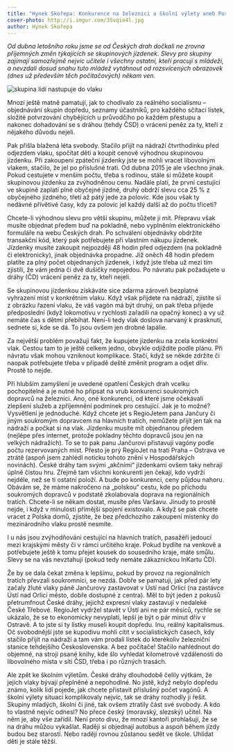 ```yaml
---
title: "Hynek Skořepa: Konkurence na železnici a školní výlety aneb Postřehy učitele"
cover-photo: http://i.imgur.com/3Svqio4l.jpg
author: Hynek Skořepa
---
```


*Od dubna letošního roku jsme se od Českých drah dočkali ne zrovna příjemných změn týkajících se skupinových jízdenek. Slevy pro skupiny zajímají samozřejmě nejvíc učitele i všechny ostatní, kteří pracují s mládeží, a nevzdali dosud snahu tuto mládež vytáhnout od rozsvícených obrazovek (dnes už především těch počítačových) někam ven.*

<img src="http://i.imgur.com/3Svqio4.jpg" alt="skupina lidí nastupuje do vlaku" class="img-responsive">

Mnozí ještě matně pamatují, jak to chodívalo za reálného socialismu – objednávání skupin dopředu, seznamy účastníků, pro každého sčítací lístek, složité potvrzování chybějících u průvodčího po každém přestupu a nakonec dohadování se s dráhou (tehdy ČSD) o vrácení peněz za ty, kteří z nějakého důvodu nejeli.

Pak přišla blažená léta svobody. Stačilo přijít na nádraží čtvrthodinku před odjezdem vlaku, spočítat děti a koupit cenově výhodnou skupinovou jízdenku. Při zakoupení zpáteční jízdenky jste se mohli vracet libovolným vlakem, stačilo, že jel po příslušné trati. Od dubna 2015 je ale všechno jinak. Pokud cestujete v menším počtu, třeba s rodinou, stále si můžete koupit skupinovou jízdenku za zvýhodněnou cenu. Nadále platí, že první cestující ve skupině zaplatí plné obyčejné jízdné, druhý obdrží slevu cca 25 % z obyčejného jízdného, třetí až pátý jede za polovic. Kde jsou však ty nedávné přívětivé časy, kdy za polovic jel každý další až do počtu třiceti?

Chcete-li výhodnou slevu pro větší skupinu, můžete ji mít. Přepravu však musíte objednat předem buď na pokladně, nebo vyplněním elektronického formuláře na webu Českých drah. Po schválení objednávky obdržíte transakční kód, který pak potřebujete při vlastním nákupu jízdenek.  Jízdenky musíte zakoupit nejpozději 48 hodin před odjezdem (na pokladně či elektronicky), jinak objednávka propadne. Již oněch 48 hodin předem platíte za plný počet objednaných jízdenek, i když jste třeba už mezi tím zjistili, že vám jedna či dvě dušičky nepojedou. Po návratu pak požadujete u dráhy (ČD) vrácení peněz za ty, kteří nejeli.

Se skupinovou jízdenkou získáváte sice zdarma zároveň bezplatné vyhrazení míst v konkrétním vlaku. Když však přijdete na nádraží, zjistíte si z obrázku řazení vlaku, že váš vagón má být druhý, on pak třeba přijede předposlední (když lokomotivu v rychlosti zařadili na opačný konec) a vy už nemáte čas s dětmi přebíhat. Není-li tedy vlak doslova narvaný k prasknutí, sednete si, kde se dá. To jsou ovšem jen drobné lapálie.

Za největší problém považuji fakt, že kupujete jízdenku na zcela konkrétní vlak. Cestou tam to je ještě celkem jedno, obvykle odjíždíte podle plánu. Při návratu však mohou vzniknout komplikace. Stačí, když se někde zdržíte či naopak potřebujete třeba v případě deště změnit program a odjet dřív. Prostě to nejde.

Při hlubším zamyšlení je uvedené opatření Českých drah vcelku pochopitelné a je nutné ho připsat na vrub konkurenci soukromých dopravců na železnici. Ano, oné konkurenci, od které jsme očekávali zlepšení služeb a zpříjemnění podmínek pro cestující. Jak je to možné? Vysvětlení je jednoduché. Když chcete jet s RegioJetem pana Jančury či jiným soukromým dopravcem na hlavních tratích, nemůžete přijít jen tak na nádraží a počkat si na vlak. Jízdenku musíte mít objednanou předem (nejlépe přes internet, protože pokladny těchto dopravců jsou jen na velkých nádražích). To se to pak panu Jančurovi přistavují vagóny podle počtu rezervovaných míst. Přesto je prý RegioJet na trati Praha – Ostrava ve ztrátě (aspoň jsem zahlédl noticku tohoto znění v Hospodářských novinách). České dráhy tam svými „akčními“ jízdenkami ovšem taky nehrají úplně čistou hru. Zřejmě tam všichni konkurenti jen čekají, kdo vydrží nejdéle, než se ti ostatní položí. A bude po konkurenci, ceny půjdou nahoru. Obávám se, že máme nakročeno na „polskou“ cestu, kde po příchodu soukromých dopravců v podstatě zkolabovala doprava na regionálních tratích. Chcete-li se někam dostat, musíte přes Varšavu. Jinudy to prostě nejde, i když v minulosti přímější spojení existovalo. A když se pak chcete vracet z Polska domů, zjistíte, že bez předchozího zakoupení místenky do mezinárodního vlaku prostě nesmíte.

I u nás jsou zvýhodňováni cestující na hlavních tratích, pasažéři jedoucí mezi krajskými městy či v rámci určitého kraje. Pokud bydlíte na venkově a potřebujete ještě k tomu přejet kousek do sousedního kraje, máte smůlu. Slevy se na vás nevztahují (pokud tedy nemáte zákaznickou InKartu ČD).

Že by se dala čekat změna k lepšímu, pokud by provoz na regionálních tratích převzali soukromníci, se nezdá. Dobře se pamatuji, jak před pár lety začaly žluté vlaky páně Jančurovy zastavovat v Ústí nad Orlicí (na zastávce Ústí nad Orlicí město, dobře dostupné z centra). Měl to být jeden z pokusů přetrumfnout České dráhy, jejichž expresní vlaky zastavují v nedaleké České Třebové. RegioJet vydržel stavět v Ústí ani ne pár měsíců, rychle se ukázalo, že se to ekonomicky nevyplatí, lepší je být o pár minut dřív v Ostravě. A to jste si ty lístky museli koupit dopředu. Inu, reálný kapitalismus. Oč svobodnější jste se kupodivu mohli cítit v socialistických časech, kdy stačilo přijít na nádraží a tam vám prodali lístek do kterékoliv železniční stanice tehdejšího Československa. A bez počítače! Stačilo nahlédnout do objemné, na stroji psané knihy, kde šlo vyhledat kilometrové vzdálenosti do libovolného místa v síti ČSD, třeba i po různých trasách.

Ale zpět ke školním výletům. České dráhy dlouhodobě čelily výtkám, že jejich vlaky bývají přeplněné a nepohodlné. No jistě, když nebylo dopředu známo, kolik lidí pojede, jak chcete přistavit příslušný počet vagónů. A školní výlety situaci komplikovaly nejvíc, tak se dráhy rozhodly ji řešit. Skupiny mladých, školní či jiné, tak ovšem ztratily část své svobody.
A kdo to vlastně nejvíc odnesl? No přece český (moravský, slezský) učitel. Na něm je, aby vše zařídil. Není proto divu, že mnozí kantoři prohlašují, že se na dráhu můžou vykašlat. Raději si objednají autobus a aspoň během jízdy budou bez starostí. Nebo raději rovnou zůstanou sedět ve škole. Uhlídat děti je stále těžší.